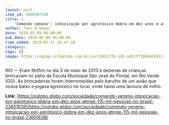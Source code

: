 ```yaml
---
layout: post
item_id: 2600307338
title: >-
    'Comendo veneno': intoxicação por agrotóxico dobra em dez anos e atinge 115 mil pessoas no Brasil
author: Tatu D'Oquei
date: 2019-05-09 06:00:00
pub_date: 2019-05-09 06:00:00
time_added: 2019-05-21 18:47:10
category: 
tags: []
image: https://ogimg.infoglobo.com.br/in/23651735-1d2-ad5/FT1086A/652/agrotoxicos.jpg
---
```


RIO — Eram 9h15m no dia 3 de maio de 2013 e dezenas de crianças brincavam no pátio da Escola Municipal São José do Pontal, em Rio Verde (GO). As brincadeiras foram interrompidas pelo barulho de um avião que voava baixo e jogava agrotóxico no local, onde havia uma lavoura de milho.

**Link:** [https://oglobo.globo.com/sociedade/comendo-veneno-intoxicacao-por-agrotoxico-dobra-em-dez-anos-atinge-115-mil-pessoas-no-brasil-23651638](https://oglobo.globo.com/sociedade/comendo-veneno-intoxicacao-por-agrotoxico-dobra-em-dez-anos-atinge-115-mil-pessoas-no-brasil-23651638)

